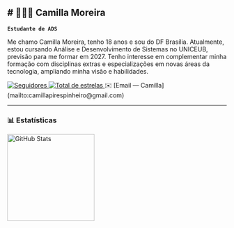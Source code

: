 ## # 👩🏻‍💻 Camilla Moreira

**`Estudante de ADS`**

Me chamo Camilla Moreira, tenho 18 anos e sou do DF Brasília. Atualmente, estou cursando Análise e Desenvolvimento de Sistemas no UNICEUB, previsão para me formar em 2027. Tenho interesse em complementar minha formação com disciplinas extras e especializações em novas áreas da tecnologia, ampliando minha visão e habilidades.

<p align="left">
    <a href="https://github.com/CamillaCEUB?tab=followers">
        <img 
            alt="Seguidores" 
            title="Me siga no GitHub" 
            src="https://custom-icon-badges.demolab.com/github/followers/CamillaCEUB?color=236ad3&labelColor=1155ba&style=for-the-badge&logo=github&label=Seguidores&logoColor=white"
          />
    </a> 
   <a href="https://github.com/CamillaCEUB?tab=repositories&sort=stargazers">
        <img 
            alt="Total de estrelas" 
            title="Total de estrelas GitHub" 
            src="https://custom-icon-badges.demolab.com/github/stars/CamillaCEUB?color=55960c&style=for-the-badge&labelColor=488207&logo=star&label=estrelas"
        />
    </a>
✉️ [Email — Camilla](mailto:camillapirespinheiro@gmail.com)
</p>

---

### 📊 Estatísticas

<p>
  <img 
    align="left" 
    alt="GitHub Stats" 
    height="200" 
    style="padding-right: 10px;" 
    src="https://github-readme-stats.vercel.app/api?username=CamillaCEUB&show_icons=true&theme=tokyonight&include_all_commits=true&locale=pt-br" 
  />
</p>

